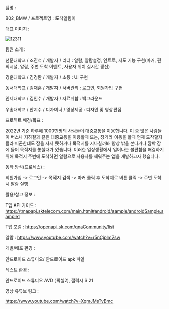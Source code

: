 팀명 : 

B02_BMW / 프로젝트명 : 도착알림이

대표 이미지 : 

![12311](https://user-images.githubusercontent.com/82083624/175446117-9bfde19c-6a85-4875-97aa-1ab61e55d266.PNG)

팀원 소개 :

선문대학교 / 조진석 / 개발자 / 리더 : 알람, 알람설정, 인트로, 지도 기능 구현(마커, 편의시설, 알람, 주변 도착 이벤트, 사용자 위치 실시간 갱신)

경운대학교 / 김경환 / 개발자 / 소통 : UI 구현

동서대학교 / 김재훈 / 개발자 / 서버관리 : 로그인, 회원가입 구현

인제대학교 / 김인수 / 개발자 / 자료취합 : 백그라운드 

우송대학교 / 안지수 / 디자이너 / 영상제공 : 디자인 및 영상편집

프로젝트 배경/목표 :

2022년 기준 하루에 1000만명의 사람들이 대중교통을 이용합니다.
이 중 많은 사람들이 버스나 지하철과 같은 대중교통을 이용할때 
또는, 장거리 이동을 할때 언제 도착할지 몰라 피곤한데도 잠을 자지 못하거나 목적지를
지나칠까봐 항상 밖을 본다거나 깜빡 잠에 들어 목적지를 놓칠때가 있습니다.
이러한 일상생활에서 일어나는 불편함을 해결하기 위해 목적지 주변에 도착하면 
알람으로 사용자를 깨워주는 앱을 개발하고자 했습니다.

동작 방식(프로세스) :

회원가입 -> 로그인 -> 목적지 검색 -> 마커 클릭 후 도착지로 버튼 클릭 -> 주변 도착 시 알람 실행

활용/참고 정보 :

T맵 API 가이드 : https://tmapapi.sktelecom.com/main.html#android/sample/androidSample.sample1

T맵 포럼 : https://openapi.sk.com/qnaCommunity/list

알람 : https://www.youtube.com/watch?v=r5nCjplm7sw

개발/배포 환경 :

안드로이드 스튜디오/ 안드로이드 apk 파일

테스트 환경 :

안드로이드 스튜디오 AVD (픽셀2), 갤럭시 S 21

영상 유튜브 링크 : 

https://www.youtube.com/watch?v=XqmJMsTvBmc

